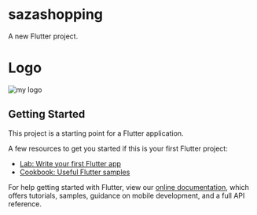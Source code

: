 # sazashopping

A new Flutter project.
# Logo
![my logo](https://user-images.githubusercontent.com/57430239/123525910-cd043700-d6f1-11eb-8023-8e2adf6e37b0.jpg)


## Getting Started

This project is a starting point for a Flutter application.

A few resources to get you started if this is your first Flutter project:

- [Lab: Write your first Flutter app](https://flutter.dev/docs/get-started/codelab)
- [Cookbook: Useful Flutter samples](https://flutter.dev/docs/cookbook)

For help getting started with Flutter, view our
[online documentation](https://flutter.dev/docs), which offers tutorials,
samples, guidance on mobile development, and a full API reference.
